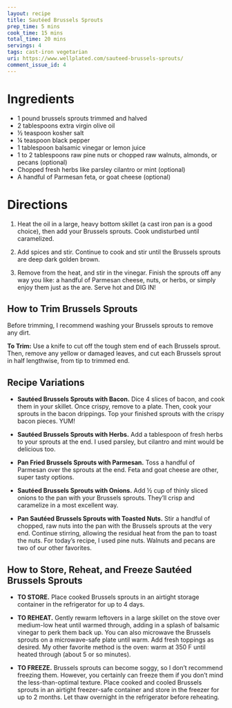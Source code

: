 ```yaml
---
layout: recipe
title: Sautéed Brussels Sprouts
prep_time: 5 mins
cook_time: 15 mins
total_time: 20 mins
servings: 4
tags: cast-iron vegetarian
uri: https://www.wellplated.com/sauteed-brussels-sprouts/
comment_issue_id: 4
---
```

# Ingredients

* 1 pound brussels sprouts trimmed and halved
* 2 tablespoons extra virgin olive oil
* ½ teaspoon kosher salt
* ¼ teaspoon black pepper
* 1 tablespoon balsamic vinegar or lemon juice
* 1 to 2 tablespoons raw pine nuts or chopped raw walnuts, almonds, or pecans (optional)
* Chopped fresh herbs like parsley cilantro or mint (optional)
* A handful of Parmesan feta, or goat cheese (optional)

# Directions

1. Heat the oil in a large, heavy bottom skillet (a cast iron pan is a good choice), then add your Brussels sprouts. Cook undisturbed until caramelized.

2. Add spices and stir. Continue to cook and stir until the Brussels sprouts are deep dark golden brown.

3. Remove from the heat, and stir in the vinegar. Finish the sprouts off any way you like: a handful of Parmesan cheese, nuts, or herbs, or simply enjoy them just as the are. Serve hot and DIG IN!

## How to Trim Brussels Sprouts

Before trimming, I recommend washing your Brussels sprouts to remove any dirt.

**To Trim:** Use a knife to cut off the tough stem end of each Brussels sprout. Then, remove any yellow or damaged leaves, and cut each Brussels sprout in half lengthwise, from tip to trimmed end.

## Recipe Variations

* **Sautéed Brussels Sprouts with Bacon.** Dice 4 slices of bacon, and cook them in your skillet. Once crispy, remove to a plate. Then, cook your sprouts in the bacon drippings. Top your finished sprouts with the crispy bacon pieces. YUM!

* **Sautéed Brussels Sprouts with Herbs.** Add a tablespoon of fresh herbs to your sprouts at the end. I used parsley, but cilantro and mint would be delicious too.

* **Pan Fried Brussels Sprouts with Parmesan.** Toss a handful of Parmesan over the sprouts at the end. Feta and goat cheese are other, super tasty options.

* **Sautéed Brussels Sprouts with Onions.** Add ½ cup of thinly sliced onions to the pan with your Brussels sprouts. They’ll crisp and caramelize in a most excellent way.

* **Pan Sautéed Brussels Sprouts with Toasted Nuts.** Stir a handful of chopped, raw nuts into the pan with the Brussels sprouts at the very end. Continue stirring, allowing the residual heat from the pan to toast the nuts. For today’s recipe, I used pine nuts. Walnuts and pecans are two of our other favorites.

## How to Store, Reheat, and Freeze Sautéed Brussels Sprouts

* **TO STORE.** Place cooked Brussels sprouts in an airtight storage container in the refrigerator for up to 4 days.

* **TO REHEAT.** Gently rewarm leftovers in a large skillet on the stove over medium-low heat until warmed through, adding in a splash of balsamic vinegar to perk them back up. You can also microwave the Brussels sprouts on a microwave-safe plate until warm. Add fresh toppings as desired. My other favorite method is the oven: warm at 350 F until heated through (about 5 or so minutes).

* **TO FREEZE.** Brussels sprouts can become soggy, so I don’t recommend freezing them. However, you certainly can freeze them if you don’t mind the less-than-optimal texture. Place cooked and cooled Brussels sprouts in an airtight freezer-safe container and store in the freezer for up to 2 months. Let thaw overnight in the refrigerator before reheating.